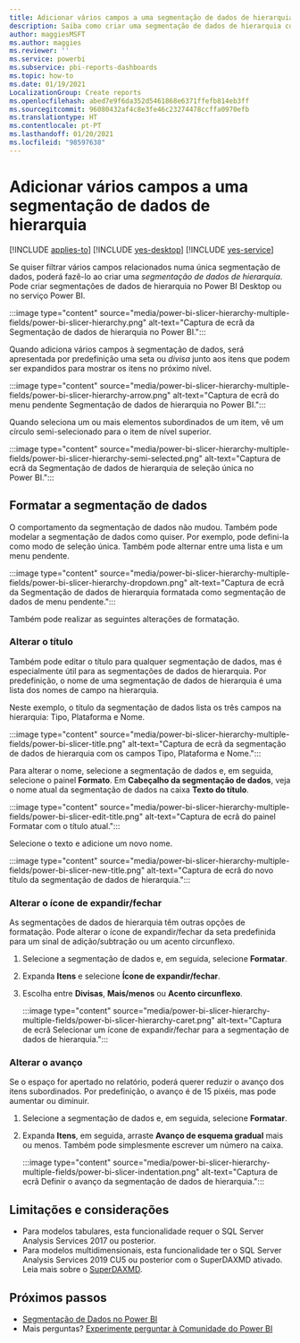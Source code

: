 ```yaml
---
title: Adicionar vários campos a uma segmentação de dados de hierarquia
description: Saiba como criar uma segmentação de dados de hierarquia com vários campos numa hierarquia.
author: maggiesMSFT
ms.author: maggies
ms.reviewer: ''
ms.service: powerbi
ms.subservice: pbi-reports-dashboards
ms.topic: how-to
ms.date: 01/19/2021
LocalizationGroup: Create reports
ms.openlocfilehash: abed7e9f6da352d5461868e6371ffefb814eb3ff
ms.sourcegitcommit: 96080432af4c8e3fe46c23274478ccffa0970efb
ms.translationtype: HT
ms.contentlocale: pt-PT
ms.lasthandoff: 01/20/2021
ms.locfileid: "98597638"
---
```

# <a name="add-multiple-fields-to-a-hierarchy-slicer"></a>Adicionar vários campos a uma segmentação de dados de hierarquia

[!INCLUDE [applies-to](../includes/applies-to.md)] [!INCLUDE [yes-desktop](../includes/yes-desktop.md)] [!INCLUDE [yes-service](../includes/yes-service.md)]

Se quiser filtrar vários campos relacionados numa única segmentação de dados, poderá fazê-lo ao criar uma *segmentação de dados de hierarquia*. Pode criar segmentações de dados de hierarquia no Power BI Desktop ou no serviço Power BI.

:::image type="content" source="media/power-bi-slicer-hierarchy-multiple-fields/power-bi-slicer-hierarchy.png" alt-text="Captura de ecrã da Segmentação de dados de hierarquia no Power BI.":::

Quando adiciona vários campos à segmentação de dados, será apresentada por predefinição uma seta ou *divisa* junto aos itens que podem ser expandidos para mostrar os itens no próximo nível.

:::image type="content" source="media/power-bi-slicer-hierarchy-multiple-fields/power-bi-slicer-hierarchy-arrow.png" alt-text="Captura de ecrã do menu pendente Segmentação de dados de hierarquia no Power BI.":::
 
 
Quando seleciona um ou mais elementos subordinados de um item, vê um círculo semi-selecionado para o item de nível superior.
 
:::image type="content" source="media/power-bi-slicer-hierarchy-multiple-fields/power-bi-slicer-hierarchy-semi-selected.png" alt-text="Captura de ecrã da Segmentação de dados de hierarquia de seleção única no Power BI.":::

## <a name="format-the-slicer"></a>Formatar a segmentação de dados

O comportamento da segmentação de dados não mudou. Também pode modelar a segmentação de dados como quiser. Por exemplo, pode defini-la como modo de seleção única. Também pode alternar entre uma lista e um menu pendente. 

:::image type="content" source="media/power-bi-slicer-hierarchy-multiple-fields/power-bi-slicer-hierarchy-dropdown.png" alt-text="Captura de ecrã da Segmentação de dados de hierarquia formatada como segmentação de dados de menu pendente.":::

Também pode realizar as seguintes alterações de formatação.

### <a name="change-the-title"></a>Alterar o título

Também pode editar o título para qualquer segmentação de dados, mas é especialmente útil para as segmentações de dados de hierarquia. Por predefinição, o nome de uma segmentação de dados de hierarquia é uma lista dos nomes de campo na hierarquia.

Neste exemplo, o título da segmentação de dados lista os três campos na hierarquia: Tipo, Plataforma e Nome.

:::image type="content" source="media/power-bi-slicer-hierarchy-multiple-fields/power-bi-slicer-title.png" alt-text="Captura de ecrã da segmentação de dados de hierarquia com os campos Tipo, Plataforma e Nome.":::

Para alterar o nome, selecione a segmentação de dados e, em seguida, selecione o painel **Formato**. Em **Cabeçalho da segmentação de dados**, veja o nome atual da segmentação de dados na caixa **Texto do título**.

:::image type="content" source="media/power-bi-slicer-hierarchy-multiple-fields/power-bi-slicer-edit-title.png" alt-text="Captura de ecrã do painel Formatar com o título atual.":::

Selecione o texto e adicione um novo nome.

:::image type="content" source="media/power-bi-slicer-hierarchy-multiple-fields/power-bi-slicer-new-title.png" alt-text="Captura de ecrã do novo título da segmentação de dados de hierarquia.":::


### <a name="change-the-expandcollapse-icon"></a>Alterar o ícone de expandir/fechar

As segmentações de dados de hierarquia têm outras opções de formatação. Pode alterar o ícone de expandir/fechar da seta predefinida para um sinal de adição/subtração ou um acento circunflexo.

1. Selecione a segmentação de dados e, em seguida, selecione **Formatar**.
1. Expanda **Itens** e selecione **Ícone de expandir/fechar**.
1. Escolha entre **Divisas**, **Mais/menos** ou **Acento circunflexo**.
 
    :::image type="content" source="media/power-bi-slicer-hierarchy-multiple-fields/power-bi-slicer-hierarchy-caret.png" alt-text="Captura de ecrã Selecionar um ícone de expandir/fechar para a segmentação de dados de hierarquia.":::
 
### <a name="change-the-indentation"></a>Alterar o avanço

Se o espaço for apertado no relatório, poderá querer reduzir o avanço dos itens subordinados. Por predefinição, o avanço é de 15 pixéis, mas pode aumentar ou diminuir. 

1. Selecione a segmentação de dados e, em seguida, selecione **Formatar**.
1. Expanda **Itens**, em seguida, arraste **Avanço de esquema gradual** mais ou menos. Também pode simplesmente escrever um número na caixa.

    :::image type="content" source="media/power-bi-slicer-hierarchy-multiple-fields/power-bi-slicer-indentation.png" alt-text="Captura de ecrã Definir o avanço da segmentação de dados de hierarquia.":::
    
## <a name="limitations-and-considerations"></a>Limitações e considerações

- Para modelos tabulares, esta funcionalidade requer o SQL Server Analysis Services 2017 ou posterior.
- Para modelos multidimensionais, esta funcionalidade ter o SQL Server Analysis Services 2019 CU5 ou posterior com o SuperDAXMD ativado. Leia mais sobre o [SuperDAXMD](/analysis-services/multidimensional-models/dax-for-multidimensional-models#superdaxmd).

## <a name="next-steps"></a>Próximos passos

- [Segmentação de Dados no Power BI](../visuals/power-bi-visualization-slicers.md)
- Mais perguntas? [Experimente perguntar à Comunidade do Power BI](https://community.powerbi.com/)
